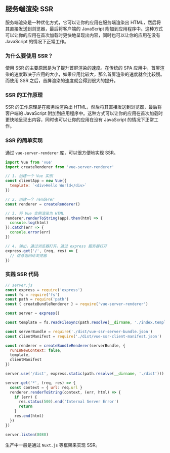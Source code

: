 
## 服务端渲染 SSR

服务端渲染是一种优化方式，它可以让你的应用在服务端渲染出 HTML，然后将其直接发送到浏览器，最后将客户端的 JavaScript 附加到应用程序中。这种方式可以让你的应用在首次加载时更快地呈现出内容，同时也可以让你的应用在没有 JavaScript 的情况下正常工作。

### 为什么要使用 SSR？

使用 SSR 的主要原因是为了提升首屏渲染的速度。在传统的 SPA 应用中，首屏渲染的速度取决于应用的大小，如果应用比较大，那么首屏渲染的速度就会比较慢。而使用 SSR 之后，首屏渲染的速度就会得到很大的提升。

### SSR 的工作原理

SSR 的工作原理是在服务端渲染出 HTML，然后将其直接发送到浏览器，最后将客户端的 JavaScript 附加到应用程序中。这种方式可以让你的应用在首次加载时更快地呈现出内容，同时也可以让你的应用在没有 JavaScript 的情况下正常工作。


### SSR 的简单实现

通过 `vue-server-renderer` 库，可以很方便地实现 SSR。

```js
import Vue from 'vue'
import createRenderer from 'vue-server-renderer'

// 1. 创建一个 Vue 实例
const clientApp = new Vue({
  template: `<div>Hello World</div>`
})

// 2. 创建一个 renderer
const renderer = createRenderer()

// 3. 将 Vue 实例渲染为 HTML
renderer.renderToString(app).then(html => {
  console.log(html)
}).catch(err => {
  console.error(err)
})

// 4. 输出，通过浏览器打开，通过 express 服务器打开
express.get('/', (req, res) => {
  // 信息返回给浏览器
})
```

### 实践 SSR 代码

```js
// server.js
const express = require('express')
const fs = require('fs')
const path = require('path')
const { createBundleRenderer } = require('vue-server-renderer')

const server = express()

const template = fs.readFileSync(path.resolve(__dirname, './index.template.html'), 'utf-8')

const serverBundle = require('./dist/vue-ssr-server-bundle.json')
const clientManifest = require('./dist/vue-ssr-client-manifest.json')

const renderer = createBundleRenderer(serverBundle, {
  runInNewContext: false,
  template,
  clientManifest
})

server.use('/dist', express.static(path.resolve(__dirname, './dist')))

server.get('*', (req, res) => {
  const context = { url: req.url }
  renderer.renderToString(context, (err, html) => {
    if (err) {
      res.status(500).end('Internal Server Error')
      return
    }
    res.end(html)
  })
})

server.listen(8080)
```

生产中一般是通过 `Nuxt.js` 等框架来实现 SSR。

